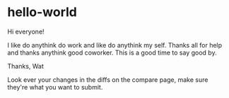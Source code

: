 # hello-world
Hi everyone!

I like do anythink do work and like do anythink my self. Thanks all for help and thanks anythink good coworker. This is a good time to say good by.

Thanks,
Wat

Look ever your changes in the diffs on the compare page, make sure they're what you want to submit.
